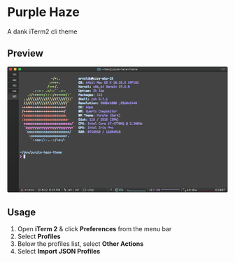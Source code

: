 # Purple Haze
A dank iTerm2 cli theme

## Preview
![Preview](preview.png)

## Usage
1. Open **iTerm 2** & click **Preferences** from the menu bar
2. Select **Profiles**
3. Below the profiles list, select **Other Actions**
4. Select **Import JSON Profiles**
